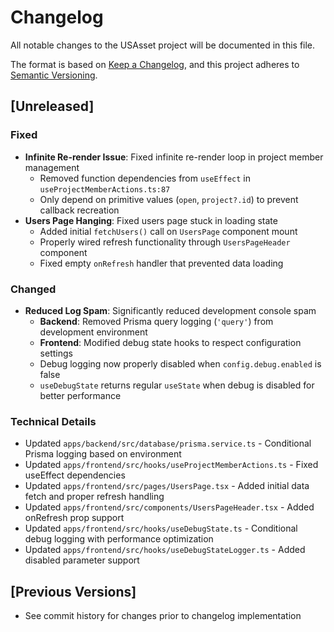 # Changelog

All notable changes to the USAsset project will be documented in this file.

The format is based on [Keep a Changelog](https://keepachangelog.com/en/1.0.0/),
and this project adheres to [Semantic Versioning](https://semver.org/spec/v2.0.0.html).

## [Unreleased]

### Fixed
- **Infinite Re-render Issue**: Fixed infinite re-render loop in project member management
  - Removed function dependencies from `useEffect` in `useProjectMemberActions.ts:87`
  - Only depend on primitive values (`open`, `project?.id`) to prevent callback recreation
- **Users Page Hanging**: Fixed users page stuck in loading state
  - Added initial `fetchUsers()` call on `UsersPage` component mount
  - Properly wired refresh functionality through `UsersPageHeader` component
  - Fixed empty `onRefresh` handler that prevented data loading

### Changed
- **Reduced Log Spam**: Significantly reduced development console spam
  - **Backend**: Removed Prisma query logging (`'query'`) from development environment
  - **Frontend**: Modified debug state hooks to respect configuration settings
  - Debug logging now properly disabled when `config.debug.enabled` is false
  - `useDebugState` returns regular `useState` when debug is disabled for better performance

### Technical Details
- Updated `apps/backend/src/database/prisma.service.ts` - Conditional Prisma logging based on environment
- Updated `apps/frontend/src/hooks/useProjectMemberActions.ts` - Fixed useEffect dependencies
- Updated `apps/frontend/src/pages/UsersPage.tsx` - Added initial data fetch and proper refresh handling  
- Updated `apps/frontend/src/components/UsersPageHeader.tsx` - Added onRefresh prop support
- Updated `apps/frontend/src/hooks/useDebugState.ts` - Conditional debug logging with performance optimization
- Updated `apps/frontend/src/hooks/useDebugStateLogger.ts` - Added disabled parameter support

## [Previous Versions]
- See commit history for changes prior to changelog implementation